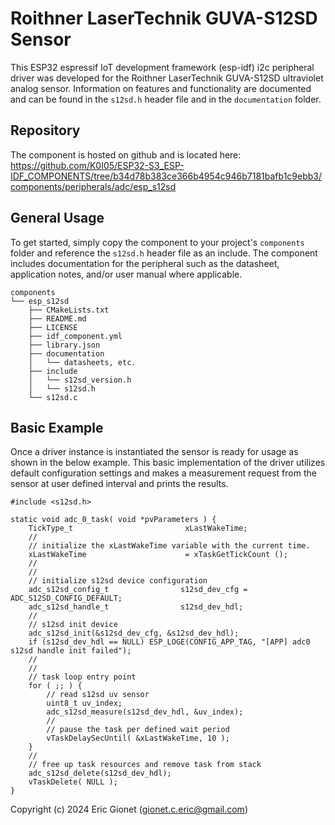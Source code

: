 # Roithner LaserTechnik GUVA-S12SD Sensor
This ESP32 espressif IoT development framework (esp-idf) i2c peripheral driver was developed for the Roithner LaserTechnik GUVA-S12SD ultraviolet analog sensor.  Information on features and functionality are documented and can be found in the `s12sd.h` header file and in the `documentation` folder.

## Repository
The component is hosted on github and is located here: https://github.com/K0I05/ESP32-S3_ESP-IDF_COMPONENTS/tree/b34d78b383ce366b4954c946b7181bafb1c9ebb3/components/peripherals/adc/esp_s12sd

## General Usage
To get started, simply copy the component to your project's `components` folder and reference the `s12sd.h` header file as an include.  The component includes documentation for the peripheral such as the datasheet, application notes, and/or user manual where applicable.

```
components
└── esp_s12sd
    ├── CMakeLists.txt
    ├── README.md
    ├── LICENSE
    ├── idf_component.yml
    ├── library.json
    ├── documentation
    │   └── datasheets, etc.
    ├── include
    │   └── s12sd_version.h
    │   └── s12sd.h
    └── s12sd.c
```

## Basic Example
Once a driver instance is instantiated the sensor is ready for usage as shown in the below example.   This basic implementation of the driver utilizes default configuration settings and makes a measurement request from the sensor at user defined interval and prints the results.

```
#include <s12sd.h>

static void adc_0_task( void *pvParameters ) {
    TickType_t                         xLastWakeTime;
    //
    // initialize the xLastWakeTime variable with the current time.
    xLastWakeTime                      = xTaskGetTickCount ();
    //
    //
    // initialize s12sd device configuration
    adc_s12sd_config_t                s12sd_dev_cfg = ADC_S12SD_CONFIG_DEFAULT;
    adc_s12sd_handle_t                s12sd_dev_hdl;
    //
    // s12sd init device
    adc_s12sd_init(&s12sd_dev_cfg, &s12sd_dev_hdl);
    if (s12sd_dev_hdl == NULL) ESP_LOGE(CONFIG_APP_TAG, "[APP] adc0 s12sd handle init failed");
    //
    //
    // task loop entry point
    for ( ;; ) {
        // read s12sd uv sensor
        uint8_t uv_index;
        adc_s12sd_measure(s12sd_dev_hdl, &uv_index);
        //
        // pause the task per defined wait period
        vTaskDelaySecUntil( &xLastWakeTime, 10 );
    }
    //
    // free up task resources and remove task from stack
    adc_s12sd_delete(s12sd_dev_hdl);
    vTaskDelete( NULL );
}
```



Copyright (c) 2024 Eric Gionet (gionet.c.eric@gmail.com)